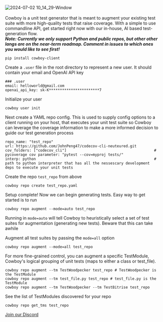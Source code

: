 ![2024-07-02 10_14_29-Window](https://github.com/CodeLikeCowboy/Cowboy/assets/174470010/80b873fb-f47f-4df5-bae1-b004ce4a565b)
<br>
<br>
Cowboy is a unit test generator that is meant to augment your existing test suite with more high-quality tests that raise coverage. With a simple to use commandline API, get started right now with our in-house, AI based test-generation flow.<br> 
***Note: Currently we only support Python and public repos, but other other langs are on the near-term roadmap. Comment in issues to which ones you would like to see first!***
```
pip install cowboy-client
```

Create a ```.user``` file in the root directory to represent a new user. It should contain your email and OpenAI API key
```
### .user
email: helloworld@gmail.com
openai_api_key: sk-K***********************7
```

Initialize your user
```
cowboy user init
```

Next create a YAML repo config. This is used to supply config options to a client running on your host, that executes your unit test suite so Cowboy can leverage the coverage information to make a more informed decision to guide our test generation process
```
repo_name: "test_repo"
url: https://github.com/JohnPeng47/codecov-cli-neuteured.git
cov_folders: ["codecov_cli"]                                        # pycoverage cov parameter: "pytest --cov=myproj tests/"
interp: python                                                      # path to python interpreter that has all the nessescary development deps to execute your unit tests
```

Create the repo ```test_repo``` from above
```
cowboy repo create test_repo.yaml
```

Setup complete! Now we can begin generating tests. Easy way to get started is to run
```
cowboy repo augment --mode=auto test_repo
``` 
Running in ```mode=auto``` will tell Cowboy to heuristically select a set of test suites for augmentation (generating new tests). Beware that this can take awhile


Augment all test suites by passing the ```mode=all``` option
```
cowboy repo augment --mode=all test_repo
```

For more fine-grained control, you can augment a specific TestModule, Cowboy's logical grouping of unit tests (maps to either a class or test_file). 
```
cowboy repo augment --tm TestWoodpecker test_repo # TestWoodpecker is the TestModule
cowboy repo augment --tm test_file.py test_repo # test_file.py is the TestModule
cowboy repo augment --tm TestWoodpecker --tm TestBitrise test_repo 
```

See the list of TestModules discovered for your repo
```
cowboy repo get_tms test_repo
```

[Join our Discord](https://discord.com/channels/1257700742312099890/1257700742865621136)
